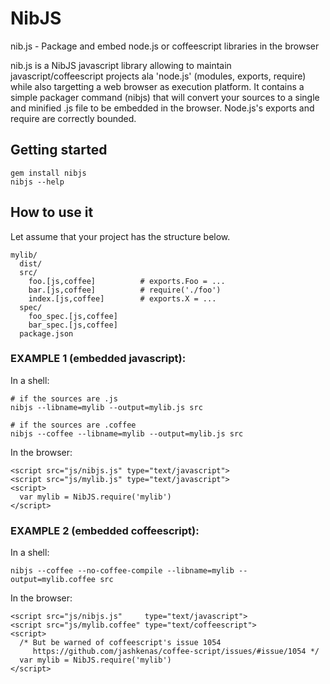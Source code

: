 # NibJS

nib.js - Package and embed node.js or coffeescript libraries in the browser

nib.js is a NibJS javascript library allowing to maintain javascript/coffeescript projects 
ala 'node.js' (modules, exports, require) while also targetting a web browser as execution 
platform. It contains a simple packager command (nibjs) that will convert your sources to a 
single and minified .js file to be embedded in the browser. Node.js's exports and require 
are correctly bounded.

## Getting started

    gem install nibjs
    nibjs --help 

## How to use it

Let assume that your project has the structure below. 

    mylib/
      dist/
      src/
        foo.[js,coffee]          # exports.Foo = ...
        bar.[js,coffee]          # require('./foo')
        index.[js,coffee]        # exports.X = ...
      spec/
        foo_spec.[js,coffee]
        bar_spec.[js,coffee]
      package.json

### EXAMPLE 1 (embedded javascript):

  In a shell:

    # if the sources are .js
    nibjs --libname=mylib --output=mylib.js src

    # if the sources are .coffee
    nibjs --coffee --libname=mylib --output=mylib.js src

  In the browser:

    <script src="js/nibjs.js" type="text/javascript">
    <script src="js/mylib.js" type="text/javascript">
    <script>
      var mylib = NibJS.require('mylib')
    </script>

### EXAMPLE 2 (embedded coffeescript):

  In a shell:

    nibjs --coffee --no-coffee-compile --libname=mylib --output=mylib.coffee src

  In the browser:

    <script src="js/nibjs.js"     type="text/javascript">
    <script src="js/mylib.coffee" type="text/coffeescript">
    <script>
      /* But be warned of coffeescript's issue 1054
         https://github.com/jashkenas/coffee-script/issues/#issue/1054 */
      var mylib = NibJS.require('mylib')
    </script>
